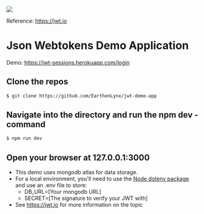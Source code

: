 ![](https://jwt.io/img/pic_logo.svg)

Reference: https://jwt.io

# Json Webtokens Demo Application

Demo: https://jwt-sessions.herokuapp.com/login

## Clone the repos

```sh
$ git clone https://github.com/EarthenLynx/jwt-demo-app
```

## Navigate into the directory and run the npm dev - command

```sh
$ npm run dev
```

## Open your browser at 127.0.0.1:3000

- This demo uses mongodb atlas for data storage. 
- For a local environment, you'll need to use the [Node dotenv package](https://www.npmjs.com/package/dotenv) and use an .env file to store: 
  - DB_URL=[Your mongodb URL]
  - SECRET=[The signature to verify your JWT with]
- See https://jwt.io for more information on the topic

